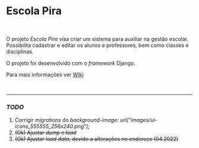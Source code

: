 # Escola Pira


<br>

O projeto _Escola Pira_ visa criar um sistema para auxiliar na gestão escolar. Possibilita cadastrar e editar os alunos
e professores, bem como classes e disciplinas.

O projeto foi desenvolvido com o _framework_ Django.

Para mais informações ver [Wiki](https://github.com/open-escola/escola_pira/wiki)

<br>

---

### _TODO_

1. Corrigir _migrations_ do _background-image: url("images/ui-icons_555555_256x240.png");_
2. ~~(Ok) Ajustar _dump_ e _load_~~
3. ~~(Ok) Ajustar _load data_, devido a alterações no endereço (04.2022)~~


